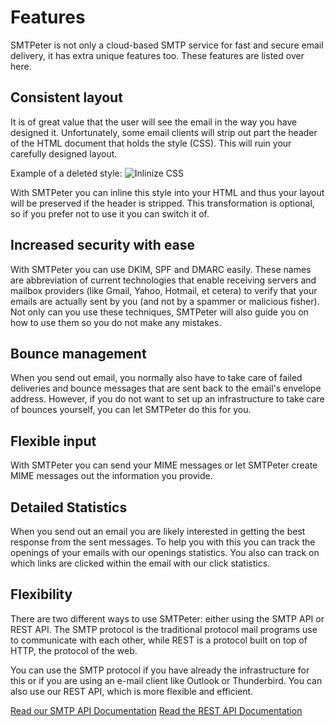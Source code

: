 # Features

SMTPeter is not only a cloud-based SMTP service for fast and secure email 
delivery, it has extra unique features too. These features are listed over
here.


## Consistent layout

It is of great value that the user will see the email in the way you have
designed it. Unfortunately, some email clients will strip out part the header
of the HTML document that holds the style (CSS). This will ruin your
carefully designed layout.

Example of a deleted style:
![Inlinize CSS](copernica-docs:SMTPeter/Images/inlinecss.png "Inlinize CSS")

With SMTPeter you can inline this style into your HTML and thus your layout
will be preserved if the header is stripped. This transformation is optional, so if you prefer not to use it you
can switch it of.


## Increased security with ease

With SMTPeter you can use DKIM, SPF and DMARC easily. These names are 
abbreviation of current technologies that enable receiving servers and
mailbox providers (like Gmail, Yahoo, Hotmail, et cetera) to verify that
your emails are actually sent by you (and not by a spammer or malicious
fisher). Not only can you use these techniques, SMTPeter will also guide
you on how to use them so you do not make any mistakes.


## Bounce management

When you send out email, you normally also have to take care of failed
deliveries and bounce messages that are sent back to the email's envelope
address. However, if you do not want to set up an infrastructure to take
care of bounces yourself, you can let SMTPeter do this for you.


## Flexible input

With SMTPeter you can send your MIME messages or let SMTPeter create MIME messages
out the information you provide.


## Detailed Statistics

When you send out an email you are likely interested in getting the best
response from the sent messages. To help you with this you can track the
openings of your emails with our openings statistics. You also can track
on which links are clicked within the email with our click statistics.


## Flexibility

There are two different ways to use SMTPeter: either using the SMTP API or REST API.
The SMTP protocol is the traditional protocol mail programs use to communicate with
each other, while REST is a protocol built on top of HTTP, the protocol of the web.

You can use the SMTP protocol if you have already the infrastructure for this
or if you are using an e-mail client like Outlook or Thunderbird. You can
also use our REST API, which is more flexible and efficient.

[Read our SMTP API Documentation][smtp-api-documentation]
[Read the REST API Documentation](copernica-docs:SMTPeter/api-documentation/rest-api "REST API documentation")

[smtp-api-documentation]: copernica-docs:SMTPeter/api-documentation/smtp-api "SMTP API documentation"
